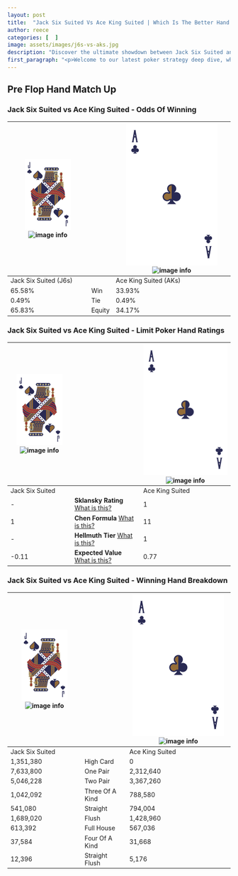 ```yaml
---
layout: post
title:  "Jack Six Suited Vs Ace King Suited | Which Is The Better Hand In Poker? A Complete Guide"
author: reece
categories: [  ]
image: assets/images/j6s-vs-aks.jpg
description: "Discover the ultimate showdown between Jack Six Suited and Ace King Suited in poker! Uncover the odds, strategies, and scenarios where one hand triumphs over the other. Get ready to up your poker game with this thrilling analysis."
first_paragraph: "<p>Welcome to our latest poker strategy deep dive, where we're pitting two distinct hands against each other in a high-stakes showdown: Jack Six Suited vs Ace King Suited.</p><p>In the dynamic world of poker, every decision counts, and knowing which hand holds the upper hand is key to your success at the table.</p><p>In this article, we'll dissect these two hands, explore the scenarios where one dominates the other, and equip you with the knowledge to make strategic choices that can tip the odds in your favor.</p><p>Get ready to unravel the intriguing dynamics of these poker hands and elevate your game to new heights.</p>"
---
```




[comment]: # (sp0)

## Pre Flop Hand Match Up

<div class="table hand-ratings" markdown="1"> 



### Jack Six Suited vs Ace King Suited - Odds Of Winning


    
| ![image info](assets/images/hand1/J.png) ![image info](assets/images/hand1/6s.png) |  | ![image info](assets/images/hand2/A.png) ![image info](assets/images/hand2/Ks.png) |
| -------- | -------- | -------- |
| Jack Six Suited (J6s) |  | Ace King Suited (AKs) |
| 65.58% | Win | 33.93% |
| 0.49% | Tie | 0.49% |
| 65.83% | Equity | 34.17% |




[comment]: # (sp1)



### Jack Six Suited vs Ace King Suited - Limit Poker Hand Ratings


    
| ![image info](assets/images/hand1/J.png) ![image info](assets/images/hand1/6s.png) |  | ![image info](assets/images/hand2/A.png) ![image info](assets/images/hand2/Ks.png) |
| -------- | -------- | -------- |
| Jack Six Suited |  | Ace King Suited |
| - | **Sklansky Rating** [What is this?](/sklansky-rating-explained) | 1 |
| 1 | **Chen Formula** [What is this?](/chen-formula-explained) | 11 |
| - | **Hellmuth Tier** [What is this?](/Hellmuth-tier-explained) | 1 |
| -0.11 | **Expected Value** [What is this?](/expected-value-explained) | 0.77 |




[comment]: # (sp2)



### Jack Six Suited vs Ace King Suited - Winning Hand Breakdown


    
| ![image info](assets/images/hand1/J.png) ![image info](assets/images/hand1/6s.png) |  | ![image info](assets/images/hand2/A.png) ![image info](assets/images/hand2/Ks.png) |
| -------- | -------- | -------- |
| Jack Six Suited |  | Ace King Suited |
| 1,351,380 | High Card | 0 |
| 7,633,800 | One Pair | 2,312,640 |
| 5,046,228 | Two Pair | 3,367,260 |
| 1,042,092 | Three Of A Kind | 788,580 |
| 541,080 | Straight | 794,004 |
| 1,689,020 | Flush | 1,428,960 |
| 613,392 | Full House | 567,036 |
| 37,584 | Four Of A Kind | 31,668 |
| 12,396 | Straight Flush | 5,176 |




[comment]: # (sp3)



</div>

[comment]: # (sp4)



[comment]: # (sp5)


